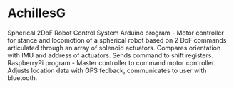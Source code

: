 # AchillesG
Spherical 2DoF Robot Control System
Arduino program - 
Motor controller for stance and locomotion of a spherical robot based on 2 DoF commands articulated through an array of solenoid actuators. Compares orientation with IMU and address of actuators. Sends command to shift registers.
RaspberryPi program - 
Master controller to command motor controller. Adjusts location data with GPS fedback, communicates to user with bluetooth.
